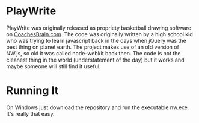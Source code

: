 # PlayWrite

PlayWrite was originally released as propriety basketball drawing software on [CoachesBrain.com](https://coachesbrain.com). The code was originally written by a high school kid who was trying to learn javascript back in the days when jQuery was the best thing on planet earth. The project makes use of an old version of NW.js, so old it was called node-webkit back then. The code is not the cleanest thing in the world (understatement of the day) but it works and maybe someone will still find it useful. 

# Running It
On Windows just download the repository and run the executable nw.exe. It's really that easy. 
